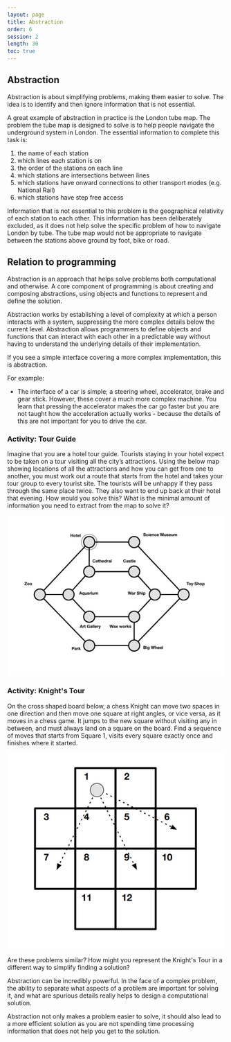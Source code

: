 ```yaml
---
layout: page
title: Abstraction
order: 6
session: 2
length: 30
toc: true
---
```


## Abstraction

Abstraction is about simplifying problems, making them easier to solve. The idea is to identify and then ignore information that is not essential.

A great example of abstraction in practice is the London tube map. The problem the tube map is designed to solve is to help people navigate the underground system in London. The essential information to complete this task is:

1. the name of each station
2. which lines each station is on
3. the order of the stations on each line
4. which stations are intersections between lines
5. which stations have onward connections to other transport modes (e.g. National Rail)
6. which stations have step free access

Information that is not essential to this problem is the geographical relativity of each station to each other. This information has been deliberately excluded, as it does not help solve the specific problem of how to navigate London by tube. The tube map would not be appropriate to navigate between the stations above ground by foot, bike or road. 

## Relation to programming

Abstraction is an approach that helps solve problems both computational and otherwise. A core component of programming is about creating and composing abstractions, using objects and functions to represent and define the solution. 

Abstraction works by establishing a level of complexity at which a person interacts with a system, suppressing the more complex details below the current level. Abstraction allows programmers to define objects and functions that can interact with each other in a predictable way without having to understand the underlying details of their implementation. 

If you see a simple interface covering a more complex implementation, this is abstraction. 

For example:
* The interface of a car is simple; a steering wheel, accelerator, brake and gear stick. However, these cover a much more complex machine. You learn that pressing the accelerator makes the car go faster but you are not taught how the acceleration actually works - because the details of this are not important for you to drive the car.

### Activity: Tour Guide

Imagine that you are a hotel tour guide. Tourists staying in your hotel expect to be taken on a tour visiting all the city’s attractions. Using the below map showing locations of all the attractions and how you can get from one to another, you must work out a route that starts from the hotel and takes your tour group to every tourist site. The tourists will be unhappy if they pass through the same place twice. They also want to end up back at their hotel that evening. How would you solve this? What is the minimal amount of information you need to extract from the map to solve it?

![tourguide](../images/tour_guide.png)

### Activity: Knight's Tour

On the cross shaped board below, a chess Knight can move two spaces in one direction and then move one square at right angles, or vice versa, as it moves in a chess game. It jumps to the new square without visiting any in between, and must always land on a square on the board. Find a sequence of moves that starts from Square 1, visits every square exactly once and finishes where it started.

![knightstour](../images/knights_tour.png)

Are these problems similar? How might you represent the Knight's Tour in a different way to simplify finding a solution?

Abstraction can be incredibly powerful. In the face of a complex problem,  the ability to separate what aspects of a problem are important for solving it, and what are spurious details really helps to design a computational solution.

Abstraction not only makes a problem easier to solve, it should also lead to a more efficient solution as you are not spending time processing information that does not help you get to the solution. 